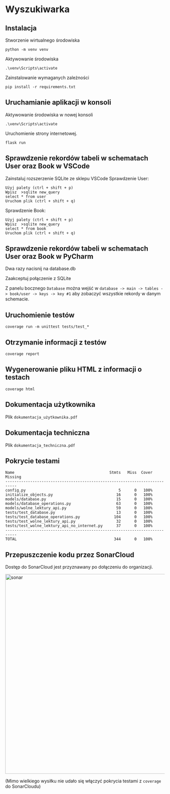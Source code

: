 # Wyszukiwarka

## Instalacja

Stworzenie wirtualnego środowiska
```
python -m venv venv
```

Aktywowanie środowiska
```
.\venv\Scripts\activate
```

Zainstalowanie wymaganych zależności
```
pip install -r requirements.txt
```

## Uruchamianie aplikacji w konsoli

Aktywowanie środowiska w nowej konsoli
```
.\venv\Scripts\activate
```
Uruchomienie strony internetowej.
```
flask run
```

## Sprawdzenie rekordów tabeli w schematach User oraz Book w VSCode
Zainstaluj rozszerzenie SQLite ze sklepu VSCode
Sprawdzenie User:
```
Użyj palety (ctrl + shift + p)
Wpisz  >sqlite new_query
select * from user
Uruchom plik (ctrl + shift + q)
```
Sprawdzenie Book:
```
Użyj palety (ctrl + shift + p)
Wpisz  >sqlite new_query
select * from book
Uruchom plik (ctrl + shift + q)
```

## Sprawdzenie rekordów tabeli w schematach User oraz Book w PyCharm
Dwa razy nacisnij na database.db

Zaakceptuj połączenie z SQLite

Z panelu bocznego `Database` można wejść w `database -> main -> tables -> book/user -> keys -> key #1` aby zobaczyć wszystkie rekordy w danym schemacie.

## Uruchomienie testów
```
coverage run -m unittest tests/test_*
```

## Otrzymanie informacji z testów
```
coverage report
```
## Wygenerowanie pliku HTML z informacji o testach
```
coverage html
```
## Dokumentacja użytkownika
Plik `dokumentacja_użytkownika.pdf`

## Dokumentacja techniczna
Plik `dokumentacja_techniczna.pdf`

## Pokrycie testami
```
Name                                          Stmts   Miss  Cover   Missing
---------------------------------------------------------------------------
config.py                                         5      0   100%
initialize_objects.py                            16      0   100%
models/database.py                               15      0   100%
models/database_operations.py                    63      0   100%
models/wolne_lektury_api.py                      59      0   100%
tests/test_database.py                           13      0   100%
tests/test_database_operations.py               104      0   100%
tests/test_wolne_lektury_api.py                  32      0   100%
tests/test_wolne_lektury_api_no_internet.py      37      0   100%
---------------------------------------------------------------------------
TOTAL                                           344      0   100%
```
## Przepuszczenie kodu przez SonarCloud
Dostęp do SonarCloud jest przyznawany po dołączeniu do organizacji.

<img width="630" alt="sonar" src="https://user-images.githubusercontent.com/92488733/212785676-e5f8c6c2-7622-4d6c-b86d-07904187a705.png">

(Mimo wielkiego wysiłku nie udało się włączyć pokrycia testami z `coverage` do SonarCloudu)


